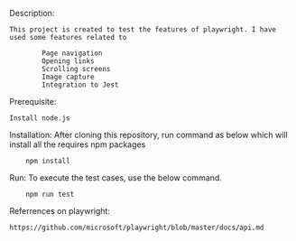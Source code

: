 Description:

    This project is created to test the features of playwright. I have used some features related to 

            Page navigation
            Opening links
            Scrolling screens
            Image capture
            Integration to Jest


Prerequisite:

    Install node.js

Installation:
    After cloning this repository, run command as below which will install all the requires npm packages

        npm install

Run:
    To execute the test cases, use the below command.

        npm run test


Referrences on playwright:

    https://github.com/microsoft/playwright/blob/master/docs/api.md
